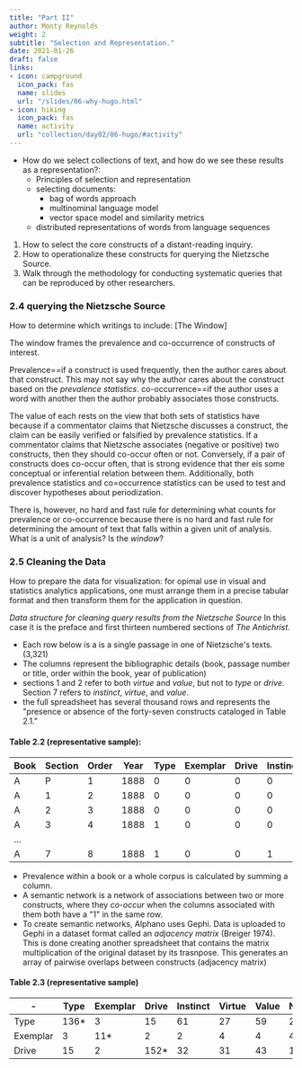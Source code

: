 ```yaml
---
title: "Part II"
author: Monty Reynolds 
weight: 2
subtitle: "Selection and Representation."
date: 2021-01-26
draft: false
links:
- icon: campground
  icon_pack: fas
  name: slides
  url: "/slides/06-why-hugo.html"
- icon: hiking
  icon_pack: fas
  name: activity
  url: "collection/day02/06-hugo/#activity" 
---
```


* How do we select collections of text, and how do we see these results as a representation?:
	* Principles of selection and representation
	* selecting documents:
		* bag of words approach
		* multinominal language model
		* vector space model and similarity metrics
	* distributed representations of words from language sequences

1. How to select the core constructs of a distant-reading inquiry.
2. How to operationalize these constructs for querying the Nietzsche Source.
3. Walk through the methodology for conducting systematic queries that can be reproduced by other researchers.

### 2.4 querying the Nietzsche Source

How to determine which writings to include: [The Window]

The window frames the prevalence and co-occurrence of constructs of interest.

Prevalence==if a construct is used frequently, then the author cares about that construct. This may not say why the author cares about the construct based on the *prevalence statistics*.
co-occurrence==if the author uses a word with another then the author probably associates those constructs.

The value of each rests on the view that both sets of statistics have because if a commentator claims that Nietzsche discusses a construct, the claim can be easily verified or falsified by prevalence statistics. If a commentator claims that Nietzsche associates (negative or positive) two constructs, then they should co-occur often or not. Conversely, if a pair of constructs does co-occur often, that is strong evidence that ther eis some conceptual or inferential relation between them. Additionally, both prevalence statistics and co=occurrence statistics can be used to test and discover hypotheses about periodization.

There is, however, no hard and fast rule for determining what counts for prevalence or co-occurrence because there is no hard and fast rule for determining the amount of text that falls within a given unit of analysis. What is a unit of analysis? Is the *window*?

### 2.5 Cleaning the Data

How to prepare the data for visualization: for opimal use in visual and statistics analytics applications, one must arrange them in a precise tabular format and then transform them for the application in question.

*Data structure for cleaning query results from the Nietzsche Source* In this case it is the preface and first thirteen numbered sections of *The Antichrist*.

* Each row below is a is a single passage in one of Nietzsche's texts. (3,321)
* The columns represent the bibliographic details (book, passage number or title, order within the book, year of publication)
* sections 1 and 2 refer to both *virtue* and *value*, but not to *type* or *drive*. Section 7 refers to *instinct*, *virtue*, and *value*.
* the full spreadsheet has several thousand rows and represents the "presence or absence of the forty-seven constructs cataloged in Table 2.1."
 
#### Table 2.2 (representative sample):

| Book | Section | Order | Year | Type | Exemplar | Drive | Instinct | Virtue | Value |
|------|---------|-------|------|------|----------|-------|----------|--------|-------|
| A    | P       | 1     | 1888 | 0    | 0        | 0     | 0        | 0      | 0     |
| A    | 1       | 2     | 1888 | 0    | 0        | 0     | 0        | 1      | 0     |
| A    | 2       | 3     | 1888 | 0    | 0        | 0     | 0        | 1      | 0     |
| A    | 3       | 4     | 1888 | 1    | 0        | 0     | 0        | 0      | 0     |
| ...  |         |       |      |      |          |       |          |        |       |
| A    | 7       | 8     | 1888 | 1    | 0        | 0     | 1        | 1      | 1     |

* Prevalence within a book or a whole corpus is calculated by summing a column.
* A semantic network is a network of associations between two or more constructs, where they *co-occur* when the columns associated with them both have a "1" in the same row.
* To create semantic networks, Alphano uses Gephi. Data is uploaded to Gephi in a dataset format called an *adjacency matrix* (Breiger 1974). This is done creating another spreadsheet that contains the matrix multiplication of the original dataset by its trasnpose. This generates an array of pairwise overlaps between constructs (adjacency matrix)

#### Table 2.3 (representative sample)

| -        | Type | Exemplar | Drive | Instinct | Virtue | Value | Nobility |
|----------|------|----------|-------|----------|--------|-------|----------|
| Type     | 136* | 3        | 15    | 61       | 27     | 59    | 23       |
| Exemplar | 3    | 11*      | 2     | 2        | 4      | 4     | 4        |
| Drive    | 15   | 2        | 152*  | 32       | 31     | 43    | 18       |


